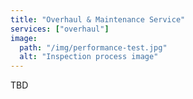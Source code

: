 ```yaml
---
title: "Overhaul & Maintenance Service"
services: ["overhaul"]
image:
  path: "/img/performance-test.jpg"
  alt: "Inspection process image"
---
```


TBD

